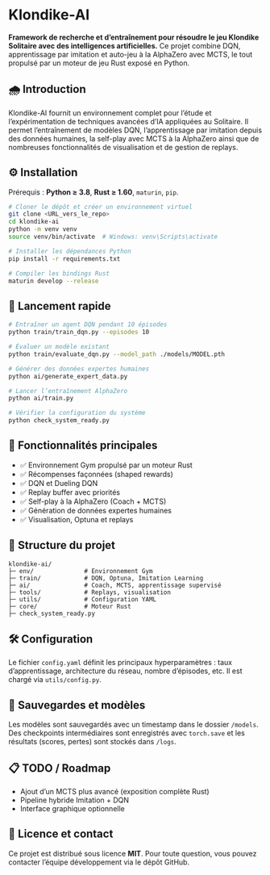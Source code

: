 # Klondike-AI

**Framework de recherche et d’entraînement pour résoudre le jeu Klondike Solitaire avec des intelligences artificielles.** Ce projet combine DQN, apprentissage par imitation et auto-jeu à la AlphaZero avec MCTS, le tout propulsé par un moteur de jeu Rust exposé en Python.

## 🌧 Introduction

Klondike-AI fournit un environnement complet pour l’étude et l’expérimentation de techniques avancées d’IA appliquées au Solitaire. Il permet l’entraînement de modèles DQN, l’apprentissage par imitation depuis des données humaines, la self-play avec MCTS à la AlphaZero ainsi que de nombreuses fonctionnalités de visualisation et de gestion de replays.

## ⚙️ Installation

Prérequis : **Python ≥ 3.8**, **Rust ≥ 1.60**, `maturin`, `pip`.

```bash
# Cloner le dépôt et créer un environnement virtuel
git clone <URL_vers_le_repo>
cd klondike-ai
python -m venv venv
source venv/bin/activate  # Windows: venv\Scripts\activate

# Installer les dépendances Python
pip install -r requirements.txt

# Compiler les bindings Rust
maturin develop --release
```

## 🚀 Lancement rapide

```bash
# Entraîner un agent DQN pendant 10 épisodes
python train/train_dqn.py --episodes 10

# Évaluer un modèle existant
python train/evaluate_dqn.py --model_path ./models/MODEL.pth

# Générer des données expertes humaines
python ai/generate_expert_data.py

# Lancer l’entraînement AlphaZero
python ai/train.py

# Vérifier la configuration du système
python check_system_ready.py
```

## 🤖 Fonctionnalités principales

- ✅ Environnement Gym propulsé par un moteur Rust
- ✅ Récompenses façonnées (shaped rewards)
- ✅ DQN et Dueling DQN
- ✅ Replay buffer avec priorités
- ✅ Self-play à la AlphaZero (Coach + MCTS)
- ✅ Génération de données expertes humaines
- ✅ Visualisation, Optuna et replays

## 📁 Structure du projet

```
klondike-ai/
├─ env/              # Environnement Gym
├─ train/            # DQN, Optuna, Imitation Learning
├─ ai/               # Coach, MCTS, apprentissage supervisé
├─ tools/            # Replays, visualisation
├─ utils/            # Configuration YAML
├─ core/             # Moteur Rust
├─ check_system_ready.py
```

## 🛠️ Configuration

Le fichier `config.yaml` définit les principaux hyperparamètres : taux d’apprentissage, architecture du réseau, nombre d’épisodes, etc. Il est chargé via `utils/config.py`.

## 💾 Sauvegardes et modèles

Les modèles sont sauvegardés avec un timestamp dans le dossier `/models`. Des checkpoints intermédiaires sont enregistrés avec `torch.save` et les résultats (scores, pertes) sont stockés dans `/logs`.

## 📋 TODO / Roadmap

- Ajout d’un MCTS plus avancé (exposition complète Rust)
- Pipeline hybride Imitation + DQN
- Interface graphique optionnelle

## 📄 Licence et contact

Ce projet est distribué sous licence **MIT**. Pour toute question, vous pouvez contacter l’équipe développement via le dépôt GitHub.
